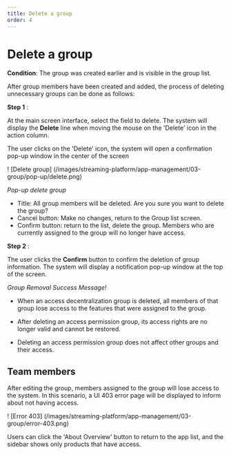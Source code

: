 ```yaml
---
title: Delete a group
order: 4
---
```


# Delete a group

**Condition**: The group was created earlier and is visible in the group list.

After group members have been created and added, the process of deleting unnecessary groups can be done as follows:

**Step 1** :

At the main screen interface, select the field to delete. The system will display the **Delete** line when moving the mouse on the 'Delete' icon in the action column.

The user clicks on the 'Delete' icon, the system will open a confirmation pop-up window in the center of the screen

! [Delete group] (/images/streaming-platform/app-management/03-group/pop-up/delete.png)

_Pop-up delete group_

- Title: All group members will be deleted. Are you sure you want to delete the group?
- Cancel button: Make no changes, return to the Group list screen.
- Confirm button: return to the list, delete the group. Members who are currently assigned to the group will no longer have access.

**Step 2** :

The user clicks the **Confirm** button to confirm the deletion of group information. The system will display a notification pop-up window at the top of the screen.

 <!-- ![]() -->

_Group Removal Success Message!_

- When an access decentralization group is deleted, all members of that group lose access to the features that were assigned to the group.

- After deleting an access permission group, its access rights are no longer valid and cannot be restored.

- Deleting an access permission group does not affect other groups and their access.

## Team members

After editing the group, members assigned to the group will lose access to the system. In this scenario, a UI 403 error page will be displayed to inform about not having access.

! [Error 403] (/images/streaming-platform/app-management/03-group/error-403.png)

Users can click the 'About Overview' button to return to the app list, and the sidebar shows only products that have access.
